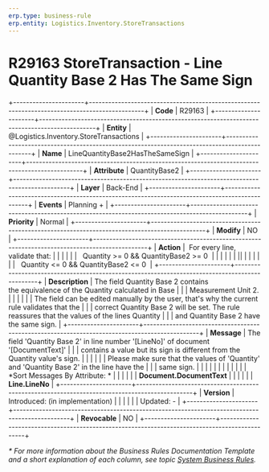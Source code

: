 ```yaml
---
erp.type: business-rule
erp.entity: Logistics.Inventory.StoreTransactions
---
```


# R29163 StoreTransaction - Line Quantity Base 2 Has The Same Sign
+----------------------+-----------------------------------------------------------------------------------------------+
| **Code**             | R29163                                                                                        |
+----------------------+-----------------------------------------------------------------------------------------------+
| **Entity**           | @Logistics.Inventory.StoreTransactions                                                        |
+----------------------+-----------------------------------------------------------------------------------------------+
| **Name**             | LineQuantityBase2HasTheSameSign                                                               |
+----------------------+-----------------------------------------------------------------------------------------------+
| **Attribute**        | QuantityBase2                                                                                 |
+----------------------+-----------------------------------------------------------------------------------------------+
| **Layer**            | Back-End                                                                                      |
+----------------------+-----------------------------------------------------------------------------------------------+
| **Events**           | Planning +                                                                                    |
+----------------------+-----------------------------------------------------------------------------------------------+
| **Priority**         | Normal                                                                                        |
+----------------------+-----------------------------------------------------------------------------------------------+
| **Modify**           | NO                                                                                            |
+----------------------+-----------------------------------------------------------------------------------------------+
| **Action**           |  For every line, validate that:                                                               |
|                      |                                                                                               |
|                      |   Quantity \>= 0 && QuantityBase2 \>= 0                                                       |
|                      |                                                                                               |
|                      | \|\|                                                                                          |
|                      |                                                                                               |
|                      |   Quantity \<= 0 && QuantityBase2 \<= 0                                                       |
+----------------------+-----------------------------------------------------------------------------------------------+
| **Description**      | The field Quantity Base 2 contains the equivalence of the Quantity calculated in Base         |
|                      | Measurement Unit 2.                                                                           |
|                      |                                                                                               |
|                      | The field can be edited manually by the user, that\'s why the current rule validates that the |
|                      | correct Quantity Base 2 will be set. The rule reassures that the values of the lines Quantity |
|                      | and Quantity Base 2 have the same sign.                                                       |
+----------------------+-----------------------------------------------------------------------------------------------+
| **Message**          | The field \'Quantity Base 2\' in line number \'\[LineNo\]\' of document \'\[DocumentText\]\'  |
|                      | contains a value but its sign is different from the Quantity value\'s sign.                   |
|                      |                                                                                               |
|                      | Please make sure that the values of \'Quantity\' and \'Quantity Base 2\' in the line have the |
|                      | same sign.                                                                                    |
|                      |                                                                                               |
|                      |                                                                                               |
|                      |                                                                                               |
|                      | *Sort Messages By Attribute: *                                                                |
|                      |                                                                                               |
|                      | **Document.DocumentText**                                                                     |
|                      |                                                                                               |
|                      | **Line.LineNo**                                                                               |
+----------------------+-----------------------------------------------------------------------------------------------+
| **Version**          | Introduced: (in implementation)                                                               |
|                      |                                                                                               |
|                      | Updated: -                                                                                    |
+----------------------+-----------------------------------------------------------------------------------------------+
| **Revocable**        | NO                                                                                            |
+----------------------+-----------------------------------------------------------------------------------------------+

*\* For more information about the Business Rules Documentation Template and a short explanation of each column, see
topic [System Business Rules](../templates/template-description-system-business-rules.md).*
